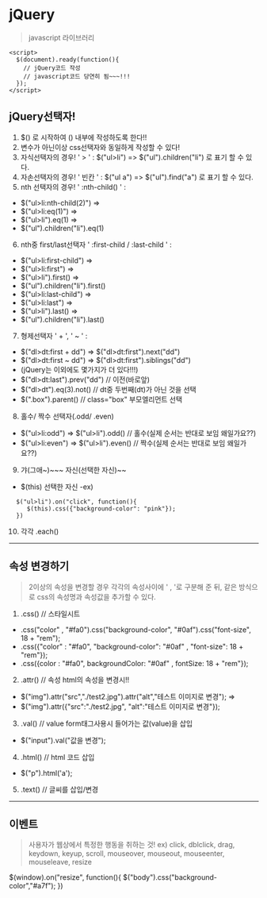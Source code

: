 jQuery
===
>  javascript 라이브러리

```
<script>
  $(document).ready(function(){
    // jQuery코드 작성
    // javascript코드 당연히 됨~~~!!!
  });
</script>
```

## jQuery선택자!
1. $() 로 시작하여 () 내부에 작성하도록 한다!!
2. 변수가 아닌이상 css선택자와 동일하게 작성할 수 있다!
3. 자식선택자의 경우! ' > '  :  $("ul>li")   =>  $("ul").children("li") 로 표기 할 수 있다.
4. 자손선택자의 경우! ' 빈칸 ' :   $("ul a") =>  $("ul").find("a") 로 표기 할 수 있다.
5. nth 선택자의 경우! ' :nth-child() '  :
  - $("ul>li:nth-child(2)")  =>  
  - $("ul>li:eq(1)") => 
  - $("ul>li").eq(1) =>
  - $("ul").children("li").eq(1)
6. nth중 first/last선택자 ' :first-child / :last-child '  :
  - $("ul>li:first-child")  =>
  - $("ul>li:first")  =>
  - $("ul>li").first() =>
  - $("ul").children("li").first()
  - $("ul>li:last-child")  =>
  - $("ul>li:last")  =>
  - $("ul>li").last() =>
  - $("ul").children("li").last()
7. 형제선택자 ' + ', ' ~ ' : 
  - $("dl>dt:first + dd") => $("dl>dt:first").next("dd")
  - $("dl>dt:first ~ dd") => $("dl>dt:first").siblings("dd")
  - (jQuery는 이외에도 몇가지가 더 있다!!!)
  - $("dl>dt:last").prev("dd")  // 이전(바로앞)
  - $("dl>dt").eq(3).not()    //  dt중 두번째(dt)가 아닌 것을 선택
  - $(".box").parent()   // class="box" 부모엘리먼트 선택
8. 홀수/ 짝수 선택자(.odd/ .even)
  - $("ul>li:odd") => $("ul>li").odd()   // 홀수(실제 순서는 반대로 보임 왜일가요??)
  - $("ul>li:even") => $("ul>li").even()  // 짝수(실제 순서는 반대로 보임 왜일가요??)
9. 갸(그애~)~~~ 자신(선택한 자신)~~
  - $(this)  선택한 자신 
  -ex)  
```
  $("ul>li").on("click", function(){
     $(this).css({"background-color": "pink"}); 
  })

```
10. 각각 .each()

---
## 속성 변경하기
>2이상의 속성을 변경할 경우 각각의 속성사이에 ' , '로 구분해 준 뒤, 같은 방식으로 css의 속성명과 속성값을 추가할 수 있다.

1. .css() // 스타일시트
  - .css("color" , "#fa0").css("background-color", "#0af").css("font-size", 18 + "rem");
  - .css({"color" : "#fa0", "background-color": "#0af" , "font-size": 18 + "rem"});
  - .css({color : "#fa0", backgroundColor: "#0af" , fontSize: 18 + "rem"});
2. .attr() // 속성 html의 속성을 변경시!!
  - $("img").attr("src","./test2.jpg").attr("alt","테스트 이미지로 변경"); =>
  - $("img").attr({"src":"./test2.jpg", "alt":"테스트 이미지로 변경"});
3. .val() // value form태그사용시 들어가는 값(value)을 삽입
  - $("input").val("값을 변경");
4. .html()  // html 코드 삽입
  - $("p").html('a');
5. .text() //  글씨를 삽입/변경

___
## 이벤트
> 사용자가 웹상에서 특정한 행동을 취하는 것!
ex) click, dblclick, drag, keydown, keyup, scroll, mouseover, mouseout, mouseenter, mouseleave, resize

$(window).on("resize", function(){
  $("body").css("background-color","#a7f");
})
















